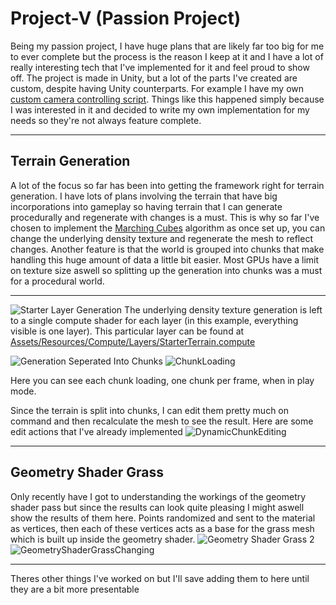 # Project-V (Passion Project)

Being my passion project, I have huge plans that are likely far too big for me to ever complete but the process is the reason I keep at it and I have a lot of really interesting tech that I've implemented for it
and feel proud to show off. The project is made in Unity, but a lot of the parts I've created are custom, despite having Unity counterparts.
For example I have my own [custom camera controlling script](Assets/Scripts/Camera/ThirdPersonController.cs). Things like this happened simply because I was interested in it and decided to write my own implementation for my needs so they're not always feature complete.

--------------------------------------------------

## Terrain Generation
A lot of the focus so far has been into getting the framework right for terrain generation. I have lots of plans involving the terrain that have big incorporations into gameplay so having terrain that I can generate procedurally and regenerate with changes is a must.
This is why so far I've chosen to implement the [Marching Cubes](http://paulbourke.net/geometry/polygonise/) algorithm as once set up, you can change the underlying density texture and regenerate the mesh to reflect changes. Another feature is that the world is grouped
into chunks that make handling this huge amount of data a little bit easier. Most GPUs have a limit on texture size aswell so splitting up the generation into chunks was a must for a procedural world.

--------------------------------------------------

![Starter Layer Generation](https://github.com/whoJake/Project-V/assets/37589250/94fb3883-de53-4aa7-9d30-e1f7394357b9) 
The underlying density texture generation is left to a single compute shader for each layer (in this example, everything visible is one layer). This particular layer can be found at [Assets/Resources/Compute/Layers/StarterTerrain.compute](Assets/Resources/Compute/Layers/StarterTerrain.compute)


![Generation Seperated Into Chunks](https://github.com/whoJake/Project-V/assets/37589250/29c59b56-6f5d-43ac-839c-b4690c349786)
![ChunkLoading](https://github.com/whoJake/Project-V/assets/37589250/46b606b4-8001-411d-a958-d11f647a3ed5) 

Here you can see each chunk loading, one chunk per frame, when in play mode.

Since the terrain is split into chunks, I can edit them pretty much on command and then recalculate the mesh to see the result. Here are some edit actions that I've already implemented
![DynamicChunkEditing](https://github.com/whoJake/Project-V/assets/37589250/40fcf363-d3f9-46df-b8f8-d89d0ab551e4)

-----------------------------------------------

## Geometry Shader Grass
Only recently have I got to understanding the workings of the geometry shader pass but since the results can look quite pleasing I might aswell show the results of them here. Points randomized and sent to the material as vertices, then each of these vertices acts as a base for the grass mesh
which is built up inside the geometry shader.
![Geometry Shader Grass 2](https://github.com/whoJake/Project-V/assets/37589250/f5453483-7ee6-4864-a6c7-b96cfb60d374)
![GeometryShaderGrassChanging](https://github.com/whoJake/Project-V/assets/37589250/0002c87f-b1ec-4eb7-ae13-7cff69ec4650)

---------------------------------------------
Theres other things I've worked on but I'll save adding them to here until they are a bit more presentable
